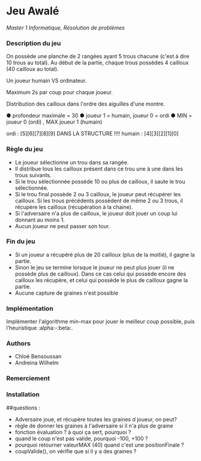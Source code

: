 # Jeu Awalé
 *Master 1 Informatique, Résolution de problèmes*

### Description du jeu
On possède une planche de 2 rangées ayant 5 trous chacune (c'est à dire 10 trous au total).
Au début de la partie, chaque trous possèdes 4 cailloux (40 cailloux au total).

Un joueur humain VS ordinateur.

Maximum 2s par coup pour chaque joueur.

Distribution des cailloux dans l'ordre des aiguilles d'une montre.

● profondeur maximale = 30
● joueur 1 = humain, joueur 0 = ordi
● MIN = joueur 0 (ordi) , MAX joueur 1 (humain)

ordi :      [5][6][7][8][9]     DANS LA STRUCTURE !!!!
humain :    [4][3][2][1][0]

### Règle du jeu
  - Le joueur sélectionne un trou dans sa rangée.
  - Il distribue tous les cailloux présent dans ce trou une à une dans les trous suivants.
  - Si le trou sélectionnée posséde 10 ou plus de cailloux, il saute le trou sélectionnée.
  - Si le trou final possède 2 ou 3 cailloux, le joueur peut récupérer les cailloux. 
  Si les trous précédents possèdent de même 2 ou 3 trous, il récupère les cailloux (récupération à la chaine).
  - Si l'adversaire n'a plus de cailloux, le joueur doit jouer un coup lui donnant au moins 1.
  - Aucun joueur ne peut passer son tour.
  
### Fin du jeu
  - Si un joueur a récupéré plus de 20 cailloux (plus de la moitié), il gagne la partie.
  - Sinon le jeu se termine lorsque le joueur ne peut plus jouer (il ne possède plus de cailloux). Dans ce cas celui qui possède encore des cailloux les récupère, et celui qui possède le plus de cailloux gagne la partie.
  - Aucune capture de graines n'est possible
  

### Implémentation
 Implémenter l'algorithme min-max pour jouer le meilleur coup possible, puis l'heuristique :alpha:-:beta:.
 
### Authors
  - Chloé Bensoussan
  - Andreina Wilhelm
  
### Remerciement
### Installation

##questions : 
- Adversaire joue, et récupère toutes les graines d joueur, on peut?
- règle de donner les graines à l'adversaire si il n'a plus de graine
- fonction évaluation ? à quoi ça sert, pourquoi ?
- quand le coup n'est pas valide, pourquoi -100, +100 ?
- pourquoi retourner valeurMAX (40) quand c'est une positionFinale ?
- coupValide(), on vérifie que si il y a des graines ?
  
